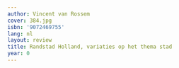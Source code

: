 ```yaml
---
author: Vincent van Rossem
cover: 384.jpg
isbn: '9072469755'
lang: nl
layout: review
title: Randstad Holland, variaties op het thema stad
year: 0
---
```



